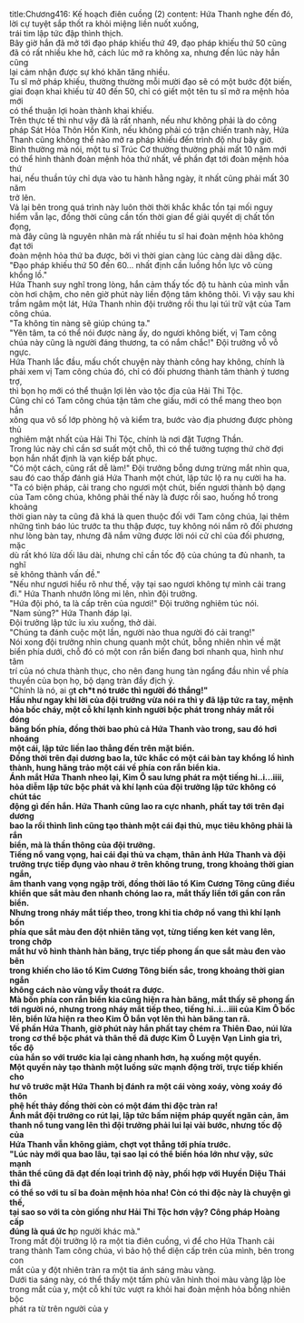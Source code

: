 title:Chương416: Kế hoạch điên cuồng (2)
content:
Hứa Thanh nghe đến đó, lời cự tuyệt sắp thốt ra khỏi miệng liền nuốt xuống,<br>trái tim lập tức đập thình thịch.<br>Bây giờ hắn đã mở tới đạo pháp khiếu thứ 49, đạo pháp khiếu thứ 50 cũng<br>đã có rất nhiều khe hở, cách lúc mở ra không xa, nhưng đến lúc này hắn cũng<br>lại cảm nhận được sự khó khăn tăng nhiều.<br>Tu sĩ mở pháp khiếu, thường thường mỗi mười đạo sẽ có một bước đột biến,<br>giai đoạn khai khiếu từ 40 đến 50, chỉ có giết một tên tu sĩ mở ra mệnh hỏa mới<br>có thể thuận lợi hoàn thành khai khiếu.<br>Trên thực tế thì như vậy đã là rất nhanh, nếu như không phải là do công<br>pháp Sát Hỏa Thôn Hồn Kinh, nếu không phải có trận chiến tranh này, Hứa<br>Thanh cũng không thể nào mở ra pháp khiếu đến trình độ như bây giờ.<br>Bình thường mà nói, một tu sĩ Trúc Cơ thường thường phải mất 10 năm mới<br>có thể hình thành đoàn mệnh hỏa thứ nhất, về phần đạt tới đoàn mệnh hỏa thứ<br>hai, nếu thuần túy chỉ dựa vào tu hành hằng ngày, ít nhất cũng phải mất 30 năm<br>trở lên.<br>Vả lại bên trong quá trình này luôn thời thời khắc khắc tồn tại mối nguy<br>hiểm vẫn lạc, đồng thời cũng cần tốn thời gian để giải quyết dị chất tồn đọng,<br>mà đây cũng là nguyên nhân mà rất nhiều tu sĩ hai đoàn mệnh hỏa không đạt tới<br>đoàn mệnh hỏa thứ ba được, bởi vì thời gian càng lúc càng dài dằng dặc.<br>"Đạo pháp khiếu thứ 50 đến 60... nhất định cần luồng hồn lực vô cùng<br>khổng lồ."<br>Hứa Thanh suy nghĩ trong lòng, hắn cảm thấy tốc độ tu hành của mình vẫn<br>còn hơi chậm, cho nên giờ phút này liền động tâm không thôi. Vì vậy sau khi<br>trầm ngâm một lát, Hứa Thanh nhìn đội trưởng rồi thu lại túi trữ vật của Tam<br>công chúa.<br>"Ta không tin nàng sẽ giúp chúng ta."<br>"Yên tâm, ta có thể nói được nàng ấy, do ngươi không biết, vị Tam công<br>chúa này cũng là người đáng thương, ta có nắm chắc!" Đội trưởng vỗ vỗ ngực.<br>Hứa Thanh lắc đầu, mấu chốt chuyện này thành công hay không, chính là<br>phải xem vị Tam công chúa đó, chỉ có đối phương thành tâm thành ý tương trợ,<br>thì bọn họ mới có thể thuận lợi lẻn vào tộc địa của Hải Thi Tộc.<br>Cũng chỉ có Tam công chúa tận tâm che giấu, mới có thể mang theo bọn hắn<br>xông qua vô số lớp phòng hộ và kiểm tra, bước vào địa phương được phòng thủ<br>nghiêm mật nhất của Hải Thi Tộc, chính là nơi đặt Tượng Thần.<br>Trong lúc này chỉ cần sơ suất một chỗ, thì có thể tưởng tượng thứ chờ đợi<br>bọn hắn nhất định là vạn kiếp bất phục.<br>"Có một cách, cũng rất dễ làm!" Đội trưởng bỗng dưng trừng mắt nhìn qua,<br>sau đó cao thấp đánh giá Hứa Thanh một chút, lập tức lộ ra nụ cười ha ha.<br>"Ta có biện pháp, cải trang cho ngươi một chút, biến ngươi thành bộ dạng<br>của Tam công chúa, không phải thế này là được rồi sao, huống hồ trong khoảng<br>thời gian này ta cũng đã khá là quen thuộc đối với Tam công chúa, lại thêm<br>những tình báo lúc trước ta thu thập được, tuy không nói nắm rõ đối phương<br>như lòng bàn tay, nhưng đã nắm vững được lời nói cử chỉ của đối phương, mặc<br>dù rất khó lừa dối lâu dài, nhưng chỉ cần tốc độ của chúng ta đủ nhanh, ta nghĩ<br>sẽ không thành vấn đề."<br>"Nếu như ngươi hiểu rõ như thế, vậy tại sao ngươi không tự mình cải trang<br>đi." Hứa Thanh nhướn lông mi lên, nhìn đội trưởng.<br>"Hứa đội phó, ta là cấp trên của ngươi!" Đội trưởng nghiêm túc nói.<br>"Nam sủng?" Hứa Thanh đáp lại.<br>Đội trưởng lập tức ỉu xìu xuống, thở dài.<br>"Chúng ta đánh cuộc một lần, người nào thua người đó cải trang!"<br>Nói xong đội trưởng nhìn chung quanh một chút, bỗng nhiên nhìn về mặt<br>biển phía dưới, chỗ đó có một con rắn biển đang bơi nhanh qua, hình như tâm<br>trí của nó chưa thành thục, cho nên đang hung tàn ngẩng đầu nhìn về phía<br>thuyền của bọn họ, bộ dạng tràn đầy địch ý.<br>"Chính là nó, ai g**t ch*t nó trước thì người đó thắng!"<br>Hầu như ngay khi lời của đội trưởng vừa nói ra thì y đã lập tức ra tay, mệnh<br>hỏa bốc cháy, một cỗ khí lạnh kinh người bộc phát trong nháy mắt rồi đóng<br>băng bốn phía, đồng thời bao phủ cả Hứa Thanh vào trong, sau đó hơi nhoáng<br>một cái, lập tức liền lao thẳng đến trên mặt biển.<br>Đồng thời trên đại dương bao la, tức khắc có một cái bàn tay khổng lồ hình<br>thành, hung hăng trảo một cái về phía con rắn biển kia.<br>Ánh mắt Hứa Thanh nheo lại, Kim Ô sau lưng phát ra một tiếng hi..i...iiii,<br>hỏa diễm lập tức bộc phát và khí lạnh của đội trưởng lập tức không có chút tác<br>động gì đến hắn. Hứa Thanh cũng lao ra cực nhanh, phất tay tới trên đại dương<br>bao la rồi thình lình cũng tạo thành một cái đại thủ, mục tiêu không phải là rắn<br>biển, mà là thần thông của đội trưởng.<br>Tiếng nổ vang vọng, hai cái đại thủ va chạm, thân ảnh Hứa Thanh và đội<br>trưởng trực tiếp đụng vào nhau ở trên không trung, trong khoảng thời gian ngắn,<br>âm thanh vang vọng ngập trời, đồng thời lão tổ Kim Cương Tông cũng điều<br>khiển que sắt màu đen nhanh chóng lao ra, mắt thấy liền tới gần con rắn biển.<br>Nhưng trong nháy mắt tiếp theo, trong khi tia chớp nổ vang thì khí lạnh bốn<br>phía que sắt màu đen đột nhiên tăng vọt, từng tiếng ken két vang lên, trong chớp<br>mắt hư vô hình thành hàn băng, trực tiếp phong ấn que sắt màu đen vào bên<br>trong khiến cho lão tổ Kim Cương Tông biến sắc, trong khoảng thời gian ngắn<br>không cách nào vùng vẫy thoát ra được.<br>Mà bốn phía con rắn biển kia cũng hiện ra hàn băng, mắt thấy sẽ phong ấn<br>tới người nó, nhưng trong nháy mắt tiếp theo, tiếng hi..i...iiii của Kim Ô bốc<br>lên, biển lửa hiện ra theo Kim Ô bắn vọt lên thì hàn băng tan rã.<br>Về phần Hứa Thanh, giờ phút này hắn phất tay chém ra Thiên Đao, núi lửa<br>trong cơ thể bộc phát và thân thể đã được Kim Ô Luyện Vạn Linh gia trì, tốc độ<br>của hắn so với trước kia lại càng nhanh hơn, hạ xuống một quyền.<br>Một quyền này tạo thành một luồng sức mạnh động trời, trực tiếp khiến cho<br>hư vô trước mặt Hứa Thanh bị đánh ra một cái vòng xoáy, vòng xoáy đó thôn<br>phệ hết thảy đồng thời còn có một đám thi độc tràn ra!<br>Ánh mắt đội trưởng co rút lại, lập tức bấm niệm pháp quyết ngăn cản, âm<br>thanh nổ tung vang lên thì đội trưởng phải lui lại vài bước, nhưng tốc độ của<br>Hứa Thanh vẫn không giảm, chợt vọt thẳng tới phía trước.<br>"Lúc này mới qua bao lâu, tại sao lại có thể biến hóa lớn như vậy, sức mạnh<br>thân thể cũng đã đạt đến loại trình độ này, phối hợp với Huyền Diệu Thái thì đã<br>có thể so với tu sĩ ba đoàn mệnh hỏa nha! Còn có thi độc này là chuyện gì thế,<br>tại sao so với ta còn giống như Hải Thi Tộc hơn vậy? Công pháp Hoàng cấp<br>đúng là quá ức h**p người khác mà."<br>Trong mắt đội trưởng lộ ra một tia điên cuồng, vì để cho Hứa Thanh cải<br>trang thành Tam công chúa, vì bảo hộ thể diện cấp trên của mình, bên trong con<br>mắt của y đột nhiên tràn ra một tia ánh sáng màu vàng.<br>Dưới tia sáng này, có thể thấy một tấm phù văn hình thoi màu vàng lập lòe<br>trong mắt của y, một cỗ khí tức vượt ra khỏi hai đoàn mệnh hỏa bỗng nhiên bộc<br>phát ra từ trên người của y